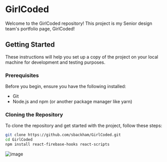 # GirlCoded

Welcome to the GirlCoded repository! This project is my Senior design team's portfolio page, GirlCoded!
## Getting Started

These instructions will help you set up a copy of the project on your local machine for development and testing purposes.

### Prerequisites

Before you begin, ensure you have the following installed:
- Git
- Node.js and npm (or another package manager like yarn)

### Cloning the Repository

To clone the repository and get started with the project, follow these steps:

```bash
git clone https://github.com/sbackham/GirlCoded.git
cd GirlCoded
npm install react-firebase-hooks react-scripts

```

![image](https://github.com/sbackham/GirlCoded/assets/91488129/887b041c-5def-4136-ab08-1b368d631eec)
